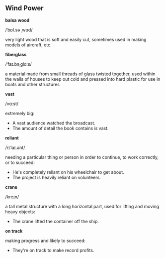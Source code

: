 ## Wind Power

**balsa wood**

/ˈbɒl.sə ˌwʊd/    

very light wood that is soft and easily cut, sometimes used in making models of aircraft, etc.

**fiberglass**

/ˈfaɪ.bəˌɡlɑːs/

a material made from small threads of glass twisted together, used within the walls of houses to keep out cold and pressed into hard plastic for use in boats and other structures

**vast**

/vɑːst/

extremely big:

* A vast audience watched the broadcast.
* The amount of detail the book contains is vast.

**reliant**

/rɪˈlaɪ.ənt/

needing a particular thing or person in order to continue, to work correctly, or to succeed:

* He's completely reliant on his wheelchair to get about.
* The project is heavily reliant on volunteers. 

**crane**

/kreɪn/ 

a tall metal structure with a long horizontal part, used for lifting and moving heavy objects:

* The crane lifted the container off the ship.

**on track**

making progress and likely to succeed:

* They're on track to make record profits.


